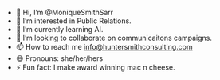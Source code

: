 - 👋 Hi, I’m @MoniqueSmithSarr
- 👀 I’m interested in Public Relations. 
- 🌱 I’m currently learning AI. 
- 💞️ I’m looking to collaborate on communicaitons campaigns.
- 📫 How to reach me info@huntersmithconsulting.com 
- 😄 Pronouns: she/her/hers
- ⚡ Fun fact: I make award winning mac n cheese. 

<!---
MoniqueSmithSarr/MoniqueSmithSarr is a ✨ special ✨ repository because its `README.md` (this file) appears on your GitHub profile.
You can click the Preview link to take a look at your changes.
--->
